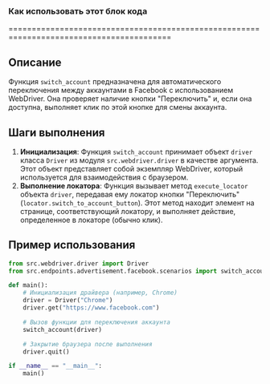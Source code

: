 ### Как использовать этот блок кода
=========================================================================================

Описание
-------------------------
Функция `switch_account` предназначена для автоматического переключения между аккаунтами в Facebook с использованием WebDriver. Она проверяет наличие кнопки "Переключить" и, если она доступна, выполняет клик по этой кнопке для смены аккаунта.

Шаги выполнения
-------------------------
1. **Инициализация**: Функция `switch_account` принимает объект `driver` класса `Driver` из модуля `src.webdriver.driver` в качестве аргумента. Этот объект представляет собой экземпляр WebDriver, который используется для взаимодействия с браузером.
2. **Выполнение локатора**: Функция вызывает метод `execute_locator` объекта `driver`, передавая ему локатор кнопки "Переключить" (`locator.switch_to_account_button`). Этот метод находит элемент на странице, соответствующий локатору, и выполняет действие, определенное в локаторе (обычно клик).

Пример использования
-------------------------

```python
from src.webdriver.driver import Driver
from src.endpoints.advertisement.facebook.scenarios import switch_account

def main():
    # Инициализация драйвера (например, Chrome)
    driver = Driver("Chrome")
    driver.get("https://www.facebook.com")

    # Вызов функции для переключения аккаунта
    switch_account(driver)

    # Закрытие браузера после выполнения
    driver.quit()

if __name__ == "__main__":
    main()